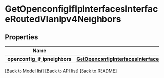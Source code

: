 # GetOpenconfigIfIpInterfacesInterfaceRoutedVlanIpv4Neighbors

## Properties
Name | Type | Description | Notes
------------ | ------------- | ------------- | -------------
**openconfig_if_ipneighbors** | [**GetOpenconfigInterfacesInterfacesOpenconfiginterfacesinterfacesSubinterfacesOpenconfigifipipv4Neighbors**](GetOpenconfigInterfacesInterfacesOpenconfiginterfacesinterfacesSubinterfacesOpenconfigifipipv4Neighbors.md) |  | [optional] 

[[Back to Model list]](../README.md#documentation-for-models) [[Back to API list]](../README.md#documentation-for-api-endpoints) [[Back to README]](../README.md)


